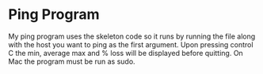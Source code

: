 # Ping Program

My ping program uses the skeleton code so it runs by running the file along with the host you want to ping as the first argument. Upon pressing control C the min, average max and % loss will be displayed before quitting. On Mac the program must be run as sudo. 